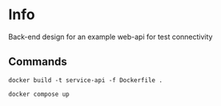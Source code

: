 
# Info
Back-end design for an example web-api for test connectivity


## Commands
```
docker build -t service-api -f Dockerfile .
```


```
docker compose up
```